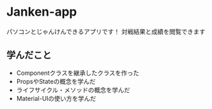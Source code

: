 # Janken-app
パソコンとじゃんけんできるアプリです！
対戦結果と成績を閲覧できます

## 学んだこと

- Componentクラスを継承したクラスを作った
- PropsやStateの概念を学んだ
- ライフサイクル・メソッドの概念を学んだ
- Material-UIの使い方を学んだ
